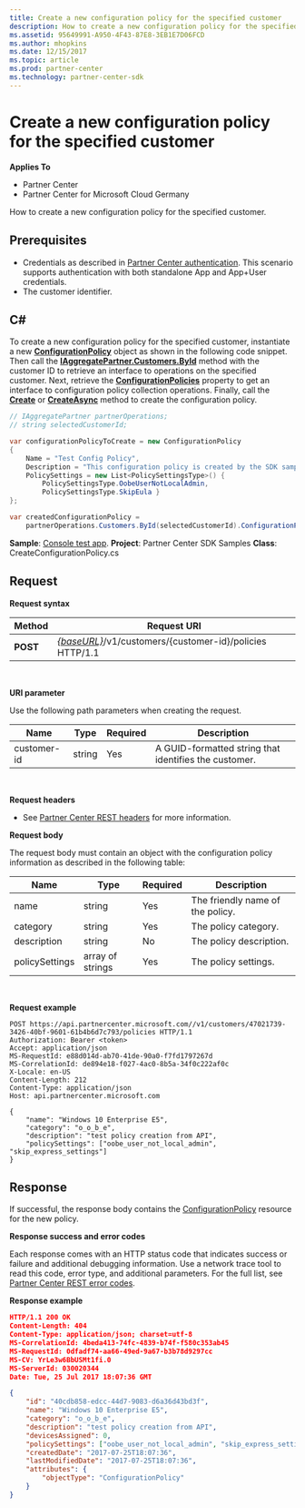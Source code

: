 ```yaml
---
title: Create a new configuration policy for the specified customer
description: How to create a new configuration policy for the specified customer.
ms.assetid: 95649991-A950-4F43-87E8-3EB1E7D06FCD
ms.author: mhopkins
ms.date: 12/15/2017
ms.topic: article
ms.prod: partner-center
ms.technology: partner-center-sdk
---
```


# Create a new configuration policy for the specified customer


**Applies To**

-   Partner Center
-   Partner Center for Microsoft Cloud Germany

How to create a new configuration policy for the specified customer.

## <span id="Prerequisites"></span><span id="prerequisites"></span><span id="PREREQUISITES"></span>Prerequisites


-   Credentials as described in [Partner Center authentication](partner-center-authentication.md). This scenario supports authentication with both standalone App and App+User credentials.
-   The customer identifier.

## <span id="C_"></span><span id="c_"></span>C#


To create a new configuration policy for the specified customer, instantiate a new [**ConfigurationPolicy**](https://docs.microsoft.com/dotnet/api/microsoft.store.partnercenter.models.devicesdeployment.configurationpolicy) object as shown in the following code snippet. Then call the [**IAggregatePartner.Customers.ById**](https://docs.microsoft.com/dotnet/api/microsoft.store.partnercenter.customers.icustomercollection.byid) method with the customer ID to retrieve an interface to operations on the specified customer. Next, retrieve the [**ConfigurationPolicies**](https://docs.microsoft.com/dotnet/api/microsoft.store.partnercenter.customers.icustomer.configurationpolicies) property to get an interface to configuration policy collection operations. Finally, call the [**Create**](https://docs.microsoft.com/dotnet/api/microsoft.store.partnercenter.genericoperations.ientitycreateoperations-2.create) or [**CreateAsync**](https://docs.microsoft.com/dotnet/api/microsoft.store.partnercenter.genericoperations.ientitycreateoperations-2.createasync) method to create the configuration policy.

``` csharp
// IAggregatePartner partnerOperations;
// string selectedCustomerId;

var configurationPolicyToCreate = new ConfigurationPolicy
{
    Name = "Test Config Policy",
    Description = "This configuration policy is created by the SDK samples",
    PolicySettings = new List<PolicySettingsType>() { 
        PolicySettingsType.OobeUserNotLocalAdmin, 
        PolicySettingsType.SkipEula }
};

var createdConfigurationPolicy = 
    partnerOperations.Customers.ById(selectedCustomerId).ConfigurationPolicies.Create(configurationPolicyToCreate);
```

**Sample**: [Console test app](console-test-app.md). **Project**: Partner Center SDK Samples **Class**: CreateConfigurationPolicy.cs

## <span id="Request"></span><span id="request"></span><span id="REQUEST"></span>Request


**Request syntax**

| Method   | Request URI                                                                              |
|----------|------------------------------------------------------------------------------------------|
| **POST** | [*{baseURL}*](partner-center-rest-urls.md)/v1/customers/{customer-id}/policies HTTP/1.1 |

 

**URI parameter**

Use the following path parameters when creating the request.

| Name        | Type   | Required | Description                                           |
|-------------|--------|----------|-------------------------------------------------------|
| customer-id | string | Yes      | A GUID-formatted string that identifies the customer. |

 

**Request headers**

-   See [Partner Center REST headers](headers.md) for more information.

**Request body**

The request body must contain an object with the configuration policy information as described in the following table:

| Name           | Type             | Required | Description                      |
|----------------|------------------|----------|----------------------------------|
| name           | string           | Yes      | The friendly name of the policy. |
| category       | string           | Yes      | The policy category.             |
| description    | string           | No       | The policy description.          |
| policySettings | array of strings | Yes      | The policy settings.             |

 

**Request example**

```
POST https://api.partnercenter.microsoft.com//v1/customers/47021739-3426-40bf-9601-61b4b6d7c793/policies HTTP/1.1
Authorization: Bearer <token> 
Accept: application/json
MS-RequestId: e88d014d-ab70-41de-90a0-f7fd1797267d
MS-CorrelationId: de894e18-f027-4ac0-8b5a-34f0c222af0c
X-Locale: en-US
Content-Length: 212
Content-Type: application/json
Host: api.partnercenter.microsoft.com

{
    "name": "Windows 10 Enterprise E5",
    "category": "o_o_b_e",
    "description": "test policy creation from API",
    "policySettings": ["oobe_user_not_local_admin", "skip_express_settings"]
}
```

## <span id="Response"></span><span id="response"></span><span id="RESPONSE"></span>Response


If successful, the response body contains the [ConfigurationPolicy](devicedeployment.md#configurationpolicy) resource for the new policy.

**Response success and error codes**

Each response comes with an HTTP status code that indicates success or failure and additional debugging information. Use a network trace tool to read this code, error type, and additional parameters. For the full list, see [Partner Center REST error codes](error-codes.md).

**Response example**

``` json
HTTP/1.1 200 OK
Content-Length: 404
Content-Type: application/json; charset=utf-8
MS-CorrelationId: 4beda413-74fc-4839-b74f-f580c353ab45
MS-RequestId: 0dfadf74-aa66-49ed-9a67-b3b78d9297cc
MS-CV: YrLe3w6BbUSMt1fi.0
MS-ServerId: 030020344
Date: Tue, 25 Jul 2017 18:07:36 GMT

{
    "id": "40cdb858-edcc-44d7-9083-d6a36d43bd3f",
    "name": "Windows 10 Enterprise E5",
    "category": "o_o_b_e",
    "description": "test policy creation from API",
    "devicesAssigned": 0,
    "policySettings": ["oobe_user_not_local_admin", "skip_express_settings"],
    "createdDate": "2017-07-25T18:07:36",
    "lastModifiedDate": "2017-07-25T18:07:36",
    "attributes": {
        "objectType": "ConfigurationPolicy"
    }
}
```

 

 




